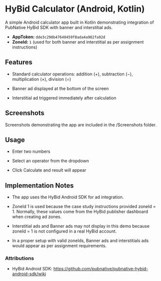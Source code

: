 # HyBid Calculator (Android, Kotlin)

A simple Android calculator app built in Kotlin demonstrating integration of PubNative HyBid SDK with banner and interstitial ads.

- **AppToken:** `dde3c298b47648459f8ada4a982fa92d`
- **ZoneId:** `1` (used for both banner and interstitial as per assignment instructions)

## Features
- Standard calculator operations: addition (+), subtraction (−), multiplication (×), division (÷)

- Banner ad displayed at the bottom of the screen

- Interstitial ad triggered immediately after calculation

## Screenshots
Screenshots demonstrating the app are included in the /Screenshots folder.

## Usage

- Enter two numbers

- Select an operator from the dropdown

- Click Calculate and result will appear

## Implementation Notes

- The app uses the HyBid Android SDK for ad integration.

- ZoneId 1 is used because the case study instructions provided zoneId = 1. Normally, these values come from the HyBid publisher dashboard when creating ad zones.

- Interstitial ads and Banner ads may not display in this demo because zoneId = 1 is not configured in a real HyBid account.

- In a proper setup with valid zoneIds, Banner ads and interstitials ads would appear as per assignment requirements.

### Attributions
- HyBid Android SDK: https://github.com/pubnative/pubnative-hybid-android-sdk/wiki

